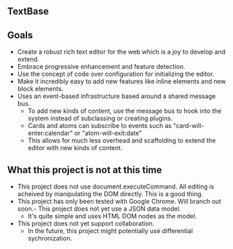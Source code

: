 
## TextBase

## Goals

- Create a robust rich text editor for the web which is a joy to develop and extend. 
- Embrace progressive enhancement and feature detection.
- Use the concept of code over configuration for initializing the editor.
- Make it incredibly easy to add new features like inline elements and new block elements.
- Uses an event-based infrastructure based around a shared message bus.
	- To add new kinds of content, use the message bus to hook into the system instead of subclassing or creating plugins.
	- Cards and atoms can subscribe to events such as "card-will-enter:calendar" or "atom-will-exit:date"
	- This allows for much less overhead and scaffolding to extend the editor with new kinds of content.

## What this project is not at this time

- This project does not use document.executeCommand. All editing is acheived by manipulating the DOM directly. This is a good thing.
- This project has only been tested with Google Chrome. Will branch out soon.- This project does not yet use a JSON data model.
	- It's quite simple and uses HTML DOM nodes as the model.
- This project does not yet support collaboration.
	- In the future, this project might potentially use differential sychronization.
